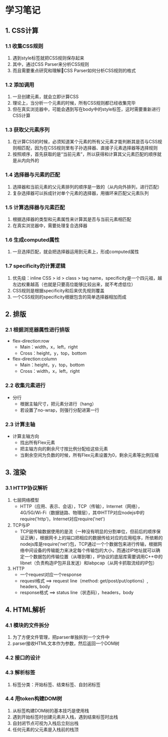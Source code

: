 # 学习笔记

## 1. CSS计算
  ### 1.1 收集CSS规则
  1. 遇到style标签就把CSS规则保存起来
  2. 其中，通过CSS Parser来分析CSS规则
  3. 而且需要重点研究和理解CSS Parser如何分析CSS规则的格式
  ### 1.2 添加调用
  1. 一旦创建元素，就会立即计算CSS
  2. 理论上，当分析一个元素的时候，所有CSS规则都已经收集完毕
  3. 但在真实浏览器中，可能会遇到写在body中的style标签，这时需要重新进行CSS计算
  ### 1.3 获取父元素序列
  1. 在计算CSS的时候，必须知道某个元素的所有父元素才能判断其是否与CSS规则相匹配，因为在CSS规则里有子孙选择器、直接子元素选择器等选择规则
  2. 按照顺序，首先获取的是“当前元素”，所以获得和计算其父元素匹配的顺序就是从内向外的
  ### 1.4 选择器与元素的匹配
  1. 选择器和当前元素的父元素排列的顺序是一致的（从内向外排列，进行匹配）
  2. 复杂选择器可以拆成针对单个元素的选择器，用循环来匹配父元素队列
  ### 1.5 计算选择器与元素匹配
  1. 根据选择器的类型和元素属性来计算其是否与当前元素相匹配
  2. 在真实浏览器中，需要处理复合选择器
  ### 1.6 生成computed属性
  1. 一旦选择匹配，就会把选择器运用到元素上，形成computed属性
  ### 1.7 specificity的计算逻辑
  1. 优先级：inline CSS > id > class > tag name，specificity是一个四元祖，越左边权重越高（也就是只要高位能够比较出来，就不考虑低位）
  2. CSS规则是根据specificity和后来优先规则覆盖
  3. 一个CSS规则的specificity根据包含的简单选择器相加而成
## 2. 排版
  ### 2.1 根据浏览器属性进行排版
   - flex-direction:row
      - Main：width，x，left，right
      - Cross：height，y，top，bottom
   - flex-direction:column
      - Main：height，y，top，bottom
      - Cross：width，x，left，right
  ### 2.2 收集元素进行
   - 分行
      - 根据主轴尺寸，把元素分进行（hang）
      - 若设置了no-wrap，则强行分配进第一行
  ### 2.3 计算主轴
   - 计算主轴方向
      - 找出所有Flex元素
      - 把主轴方向的剩余尺寸按比例分配给这些元素
      - 当剩余空间为负数的时候，所有Flex元素设置为0，剩余元素等比例压缩
## 3. 渲染
  ### 3.1 HTTP协议解析
  1. 七层网络模型
     - HTTP（应用、表示、会话），TCP（传输），Internet（网络），4G/5G/Wi-Fi（数据链路、物理层），其中HTTP对应nodejs中的require('http')，Internet对应require('net')
  2. TCP与IP
     - TCP层传输数据使用的是流（一种没有明显的分割单位，但前后的顺序保证正确），根据网卡上的端口把相应的数据传给对应的应用程序，所依赖的nodejs库是require('net')包，TCP通过一个个数据包来进行传输，根据网络中间设备的传输能力来决定每个传输包的大小，而通过IP地址就可以确定一个数据包的传输位置（从哪到哪），IP协议的底层库需要调用C++中的libnet（负责构造IP包并且发送）和labpcap（从网卡抓取流经的IP包）
  3. HTTP
     - 一个request对应一个response
     - request格式 ==> request line（method: get/post/put/options）, headers, body
     - response格式 ==> status line（状态码），headers，body
## 4. HTML解析
  ### 4.1 模块的文件拆分
  1. 为了方便文件管理，把parser单独拆到一个文件中
  2. parser接收HTML文本作为参数，然后返回一个DOM树
  ### 4.2 接口的设计
  ### 4.3 解析标签
  1. 标签分类：开始标签、结束标签、自封闭标签
  ### 4.4 用token构建DOM树
  1. 从标签构建DOM树的基本技巧是使用栈
  2. 遇到开始标签时创建元素并入栈，遇到结束标签时出栈
  3. 自封闭节点可视为入栈后立刻出栈
  4. 任何元素的父元素是入栈前的栈顶
